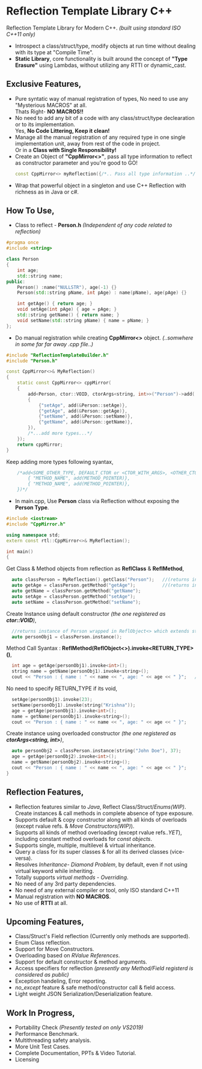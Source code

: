 # Reflection Template Library C++
Reflection Template Library for Modern C++. *(built using standard ISO C++11 only)*
- Introspect a class/struct/type, modify objects at run time without dealing with its type at "Compile Time".
- **Static Library**, core functionality is built around the concept of **"Type Erasure"** using Lambdas, without utilizing any RTTI or dynamic_cast.
## Exclusive Features,
- Pure syntatic way of manual registration of types, No need to use any "Mysterious MACROS" at all.</br>Thats Right- **NO MACROS!!**
- No need to add any bit of a code with any class/struct/type declearation or to its implementation.</br>Yes, **No Code Littering, Keep it clean!**
- Manage all the manual registration of any required type in one single implementation unit, away from rest of the code in project.</br>Or in a **Class with Single Responsibility!**
- Create an Object of **"CppMirror<>"**, pass all type information to reflect as constructor parameter and you're good to GO!
  ```c++
  const CppMirror<> myReflection({/*.. Pass all type information ..*/});
  ```
- Wrap that powerful object in a singleton and use C++ Reflection with richness as in Java or c#.

## How To Use,
- Class to reflect - **Person.h** *(Independent of any code related to reflection)*
```c++
#pragma once
#include <string>

class Person
{
    int age;
    std::string name;
public:
    Person() :name("NULLSTR"), age(-1) {}
    Person(std::string pName, int pAge) : name(pName), age(pAge) {}

    int getAge() { return age; }
    void setAge(int pAge) { age = pAge; }
    std::string getName() { return name; }
    void setName(std::string pName) { name = pName; }
};
```
- Do manual registration while creating **CppMirror<>** object.   *(..somwhere in some far far away .cpp file..)*
```c++
#include "ReflectionTemplateBuilder.h"
#include "Person.h"

const CppMirror<>& MyReflection() 
{
    static const CppMirror<> cppMirror(
    {
        add<Person, ctor::VOID, ctorArgs<string, int>>("Person")->add(
        {
            {"setAge", add(&Person::setAge)},
            {"getAge", add(&Person::getAge)},
            {"setName", add(&Person::setName)},
            {"getName", add(&Person::getName)},
        }),
        /*...add more types...*/
    });
    return cppMirror;
}
```
Keep adding more types following syantax,
```c++
    /*add<SOME_OTHER_TYPE, DEFAULT_CTOR or <CTOR_WITH_ARGS>, <OTHER_CTOR_OVERLOAD>...>("TYPE_NAME")->add({
        { "METHOD_NAME", add(METHOD_POINTER)},
        { "METHOD_NAME", add(METHOD_POINTER)},
    })*/
```
- In main.cpp, Use **Person** class via Reflection without exposing the **Person Type**.
```c++
#include <iostream>
#include "CppMirror.h"

using namespace std;
extern const rtl::CppMirror<>& MyReflection();

int main()
{
```
Get Class & Method objects from reflection as **ReflClass** & **ReflMethod**,
```c++
  auto classPerson = MyReflection().getClass("Person");   //(returns instance of ReflClass)
  auto getAge = classPerson.getMethod("getAge");          //(returns instance of ReflMethod)
  auto getName = classPerson.getMethod("getName");
  auto setAge = classPerson.getMethod("setAge");
  auto setName = classPerson.getMethod("setName");
```
Create Instance using default constructor *(the one registered as **ctor::VOID**)*,
```c++
  //returns instance of Person wrapped in ReflObject<> which extends std::unique_ptr<>
  auto personObj1 = classPerson.instance();
```
Method Call Syantax : **ReflMethod(ReflObject<>).invoke<RETURN_TYPE>()**,
```c++
  int age = getAge(personObj1).invoke<int>();
  string name = getName(personObj1).invoke<string>();
  cout << "Person : { name : " << name << ", age: " << age << " }";   //Outs- Person : { name : NULLSTR, age: -1 }
```
No need to specify RETURN_TYPE if its void,
```c++
  setAge(personObj1).invoke(23);
  setName(personObj1).invoke(string("Krishna"));
  age = getAge(personObj1).invoke<int>();
  name = getName(personObj1).invoke<string>();
  cout << "Person : { name : " << name << ", age: " << age << " }";     //Outs- Person : { name : Krishna, age: 23 }
```
Create instance using overloaded constructor *(the one registered as **ctorArgs<string, int>**)*,
```c++
  auto personObj2 = classPerson.instance(string("John Doe"), 37);
  age = getAge(personObj2).invoke<int>();
  name = getName(personObj2).invoke<string>();
  cout << "Person : { name : " << name << ", age: " << age << " }";     //Outs- Person : { name : John Doe, age: 37 }
}
```
## Reflection Features,
- Reflection features similar to *Java*, Reflect Class/Struct/*Enums(WIP)*. Create instances & call methods in complete absence of type exposure.
- Supports default & copy constructor along with all kinds of overloads (except rvalue refs. & *Move Constructors(WIP)*).
- Supports all kinds of method overloading (except rvalue refs..*YET*), including constant method overloads for *const objects*.
- Supports single, multiple, multilevel & virtual inheritance.
- Query a class for its super classes & for all its derived classes (vice-versa).
- Resolves *Inheritance- Diamond Problem*, by default, even if not using virtual keyword while inheriting.
- Totally supports *virtual methods - Overriding*.
- No need of any 3rd party dependencies.
- No need of any external compiler or tool, only ISO standard C++11
- Manual registration with **NO MACROS**.
- No use of **RTTI** at all.
## Upcoming Features,
- Class/Struct's Field reflection (Currently only methods are supported).
- Enum Class reflection.
- Support for Move Constructors.
- Overloading based on *RValue References*.
- Support for default constructor & method arguments.
- Access specifiers for reflection *(presently any Method/Field registerd is considered as public)*
- Exception handeling, Error reporting.
- *no_except* feature & safe method/constructor call & field access.
- Light weight JSON Serialization/Deserialization feature.
## Work In Progress,
- Portability Check *(Presently tested on only VS2019)*
- Performance Benchmark.
- Multithreading safety analysis.
- More Unit Test Cases.
- Complete Documentation, PPTs & Video Tutorial.
- Licensing
